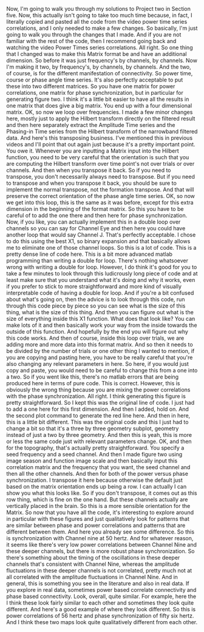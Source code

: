  Now, I'm going to walk you through my solutions to Project two in Section five. Now, this actually isn't going to take too much time because, in fact, I literally copied and pasted all the code from the video power time series correlations, and I only needed to make a few changes. So basically, I'm just going to walk you through the changes that I made. And if you are not familiar with the rest of the code, then I recommend going back and watching the video Power Times series correlations. All right. So one thing that I changed was to make this Matrix format be and have an additional dimension. So before it was just frequency's by channels, by channels. Now I'm making it two, by frequency's, by channels, by channels. And the two, of course, is for the different manifestation of connectivity. So power time, course or phase angle time series. It's also perfectly acceptable to put these into two different matrices. So you have one matrix for power correlations, one matrix for phase synchronization, but in particular for generating figure two. I think it's a little bit easier to have all the results in one matrix that does give a big matrix. You end up with a four dimensional matrix. OK, so now we loop over frequencies. I made a few minor changes here, mostly just to apply the Hilbert transform directly on the filtered result and then here separately extract the Amplitude Time series and the Phasing-in Time series from the Hilbert transform of the narrowband filtered data. And here's this transposing business. I've mentioned this in previous videos and I'll point that out again just because it's a pretty important point. You owe it. Whenever you are inputting a Matrix input into the Hilbert function, you need to be very careful that the orientation is such that you are computing the Hilbert transform over time point's not over trials or over channels. And then when you transpose it back. So if you need to transpose, you don't necessarily always need to transpose. But if you need to transpose and when you transpose it back, you should be sure to implement the normal transpose, not the formation transpose. And that will preserve the correct orientation of the phase angle time series. OK, so now we get into this loop, this is the same as it was before, except for this extra dimension in the beginning of the format matrix. So this you have to be careful of to add the one there and then here for phase synchronization. Now, if you like, you can actually implement this in a double loop over channels so you can say for Channel Eye and then here you could have another loop that would say Channel J. That's perfectly acceptable. I chose to do this using the best X1, so binary expansion and that basically allows me to eliminate one of those channel loops. So this is a lot of code. This is a pretty dense line of code here. This is a bit more advanced matlab programming than writing a double for loop. There's nothing whatsoever wrong with writing a double for loop. However, I do think it's good for you to take a few minutes to look through this ludicrously long piece of code and at least make sure that you understand what it's doing and why it works, even if you prefer to stick to more straightforward and more kind of visually interpretable code of having a double for loop. And if you're a bit confused about what's going on, then the advice is to look through this code, run through this code piece by piece so you can see what is the size of this thing, what is the size of this thing. And then you can figure out what is the size of everything inside this X1 function. What does that look like? You can make lots of it and then basically work your way from the inside towards the outside of this function. And hopefully by the end you will figure out why this code works. And then of course, inside this loop over trials, we are adding more and more data into this format matrix. And so then it needs to be divided by the number of trials or one other thing I wanted to mention, if you are copying and pasting here, you have to be really careful that you're also changing any relevant parameters in here. So here, if you would just copy and paste, you would need to be careful to change this from a one into a two. So if you went like this, there's no matlab errors that are being produced here in terms of pure code. This is correct. However, this is obviously the wrong thing because you are mixing the power correlations with the phase synchronization. All right. I think generating this figure is pretty straightforward. So I kept this was the original line of code. I just had to add a one here for this first dimension. And then I added, hold on. And the second plot command to generate the red line here. And then in here, this is a little bit different. This was the original code and this I just had to change a bit so that it's a three by three geometry subplot, geometry instead of just a two by three geometry. And then this is yeah, this is more or less the same code just with relevant parameters change. OK, and then for the topography, that's actually pretty straightforward. You specify a seed frequency and a seed channel. And then I made figure two using image season and function image scale and then basically input this correlation matrix and the frequency that you want, the seed channel and then all the other channels. And then for both of the power versus phase synchronization. I transpose it here because otherwise the default just based on the matrix orientation ends up being a row. I can actually I can show you what this looks like. So if you don't transpose, it comes out as this row thing, which is fine on the one hand. But these channels actually are vertically placed in the brain. So this is a more sensible orientation for the Matrix. So now that you have all the code, it's interesting to explore around in particular with these figures and just qualitatively look for patterns that are similar between phase and power correlations and patterns that are different between them. And here you already see some difference. So this is synchronization with Channel nine at 50 hertz. And for whatever reason, it seems like there's very low power correlations between Channel Nine and these deeper channels, but there is more robust phase synchronization. So there's something about the timing of the oscillations in these deeper channels that's consistent with Channel Nine, whereas the amplitude fluctuations in these deeper channels is not correlated, pretty much not at all correlated with the amplitude fluctuations in Channel Nine. And in general, this is something you see in the literature and also in real data. If you explore in real data, sometimes power based correlate connectivity and phase based connectivity. Look, overall, quite similar. For example, here the I think these look fairly similar to each other and sometimes they look quite different. And here's a good example of where they look different. So this is power correlations of 56 hertz and phase synchronization of fifty six hertz. And I think these two maps look quite qualitatively different from each other.